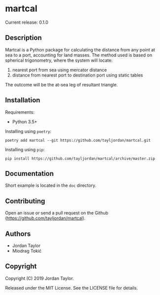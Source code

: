 martcal
=======

Current release: 0.1.0


Description
-----------

Martcal is a Python package for calculating the distance from any point
at sea to a port, accounting for land masses. The method used
is based on spherical trigonometry, where the system will locate:
1. nearest port from sea using mercator distance 
2. distance from nearest port to destination port using static tables

The outcome will be the at-sea leg of resultant triangle.


Installation
------------

Requirements:

 - Python 3.5+

Installing using `poetry`:

    poetry add martcal --git https://github.com/tayljordan/martcal.git

Installing using `pip`:

    pip install https://github.com/tayljordan/martcal/archive/master.zip


Documentation
-------------

Short example is located in the `doc` directory.


Contributing
------------

Open an issue or send a pull request on the Github
(https://github.com/tayljordan/martcal).


Authors
-------

 - Jordan Taylor
 - Miodrag Tokić


Copyright
---------

Copyright (C) 2019 Jordan Taylor.

Released under the MIT License. See the LICENSE file for details.
